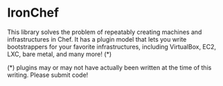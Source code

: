 IronChef
========

This library solves the problem of repeatably creating machines and infrastructures in Chef.  It has a plugin model that lets you write bootstrappers for your favorite infrastructures, including VirtualBox, EC2, LXC, bare metal, and many more! (*)

(*) plugins may or may not have actually been written at the time of this writing.  Please submit code!
